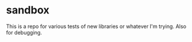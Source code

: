sandbox
=======

This is a repo for various tests of new libraries or whatever I'm trying. Also for debugging.
